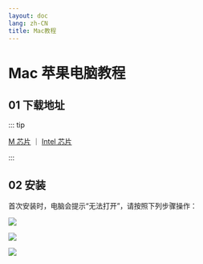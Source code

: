 ```yaml
---
layout: doc
lang: zh-CN
title: Mac教程
---
```


# Mac 苹果电脑教程

## 01 下载地址

::: tip

<a href="https://assets.tyro.wiki/c/tyro-arm64.pkg" style="">M 芯片</a>
｜
<a href="https://assets.tyro.wiki/c/tyro.pkg" style="">Intel 芯片</a>

:::

## 02 安装

首次安装时，电脑会提示“无法打开”，请按照下列步骤操作：

![](http://assets.tyro.wiki/img/course/02/1.webp)  

![](http://assets.tyro.wiki/img/course/02/2.webp)  

![](http://assets.tyro.wiki/img/course/02/3.webp)  